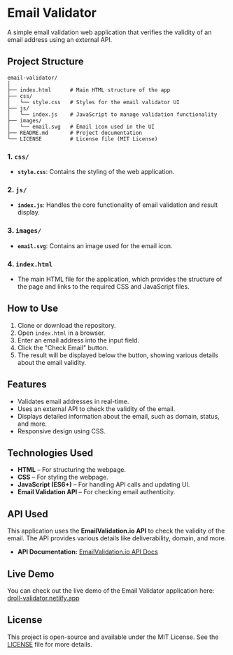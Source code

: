 # Email Validator

A simple email validation web application that verifies the validity of an email address using an external API.

## Project Structure

```plaintext
email-validator/
│
├── index.html      # Main HTML structure of the app
├── css/
│   └── style.css   # Styles for the email validator UI
├── js/
│   └── index.js    # JavaScript to manage validation functionality
├── images/
│   └── email.svg   # Email icon used in the UI
├── README.md       # Project documentation
└── LICENSE         # License file (MIT License)
```

### 1. `css/` 
- **`style.css`**: Contains the styling of the web application.

### 2. `js/` 
- **`index.js`**: Handles the core functionality of email validation and result display.

### 3. `images/` 
- **`email.svg`**: Contains an image used for the email icon.

### 4. `index.html`
- The main HTML file for the application, which provides the structure of the page and links to the required CSS and JavaScript files.


## How to Use

1. Clone or download the repository.
2. Open `index.html` in a browser.
3. Enter an email address into the input field.
4. Click the "Check Email" button.
5. The result will be displayed below the button, showing various details about the email validity.


## Features
-  Validates email addresses in real-time.
-  Uses an external API to check the validity of the email.
-  Displays detailed information about the email, such as domain, status, and more.
-  Responsive design using CSS.

##  Technologies Used
- **HTML** – For structuring the webpage.
- **CSS** – For styling the webpage.
- **JavaScript (ES6+)** – For handling API calls and updating UI.
- **Email Validation API** – For checking email authenticity.


## API Used

This application uses the **EmailValidation.io API** to check the validity of the email. The API provides various details like deliverability, domain, and more. 

- **API Documentation:** [EmailValidation.io API Docs](https://emailvalidation.io/docs/)

## Live Demo
You can check out the live demo of the Email Validator application here: [droll-validator.netlify.app](https://droll-validator.netlify.app)

## License

This project is open-source and available under the MIT License. See the [LICENSE](LICENSE) file for more details.
